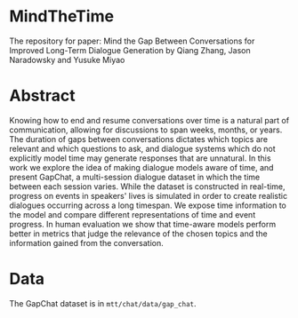 # MindTheTime

The repository for paper: Mind the Gap Between Conversations for Improved Long-Term Dialogue Generation by Qiang Zhang, Jason Naradowsky and Yusuke Miyao

# Abstract
Knowing how to end and resume conversations over time is a natural part of communication, allowing for discussions to span weeks, months, or years. The duration of gaps between conversations dictates which topics are relevant and which questions to ask, and dialogue systems which do not explicitly model time may generate responses that are unnatural. In this work we explore the idea of making dialogue models aware of time, and present GapChat, a multi-session dialogue dataset in which the time between each session varies. While the dataset is constructed in real-time, progress on events in speakers' lives is simulated in order to create realistic dialogues occurring across a long timespan. We expose time information to the model and compare different representations of time and event progress. In human evaluation we show that time-aware models perform better in metrics that judge the relevance of the chosen topics and the information gained from the conversation.

# Data
The GapChat dataset is in `mtt/chat/data/gap_chat`.

